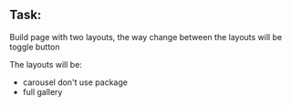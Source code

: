 ## Task:
Build page with two layouts, the way change between the layouts will be toggle button 

The layouts will be:
* carousel don't use package 
* full gallery
